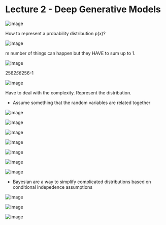 # Lecture 2 - Deep Generative Models
![image](https://github.com/user-attachments/assets/01ac0aac-e68b-4233-bb0c-28ee6d8e201c)

How to represent a probability distribution p(x)?

![image](https://github.com/user-attachments/assets/67d14895-2c04-4b0c-bd71-0c54e145676f)

m number of things can happen but they HAVE to sum up to 1.

![image](https://github.com/user-attachments/assets/82332996-5c82-493b-b744-9ef880e16e24)

256*256*256-1

![image](https://github.com/user-attachments/assets/8f00e378-2c44-4acf-85d6-24bba0db1801)

Have to deal with the complexity. Represent the distribution. 
- Assume something that the random variables are related together

![image](https://github.com/user-attachments/assets/19e58bbf-2cba-45c9-afa6-dcb192f1cda6)

![image](https://github.com/user-attachments/assets/92c40387-a0f0-471c-baae-7ae0560f497f)

![image](https://github.com/user-attachments/assets/6fa44703-8bbd-4633-a6e0-883db6f103da)

![image](https://github.com/user-attachments/assets/9a0cac62-30cf-4754-8674-d0ea7262722a)

![image](https://github.com/user-attachments/assets/99173e45-fcde-41f4-a922-1b7de65e7c29)

![image](https://github.com/user-attachments/assets/dc642dcb-ee42-4174-b332-9c57c10a674d)

![image](https://github.com/user-attachments/assets/2dd8cffe-281b-42ee-ac37-6d1284e7f819)

- Bayesian are a way to simplify complicated distributions based on conditional indepedence assumptions

![image](https://github.com/user-attachments/assets/a092fc78-9ecb-426b-9e42-54d513870dfd)

![image](https://github.com/user-attachments/assets/4d9e3672-f5ac-4b46-981f-5e21062fec65)

![image](https://github.com/user-attachments/assets/07978b53-caa2-4ded-88a7-76607bd57059)

